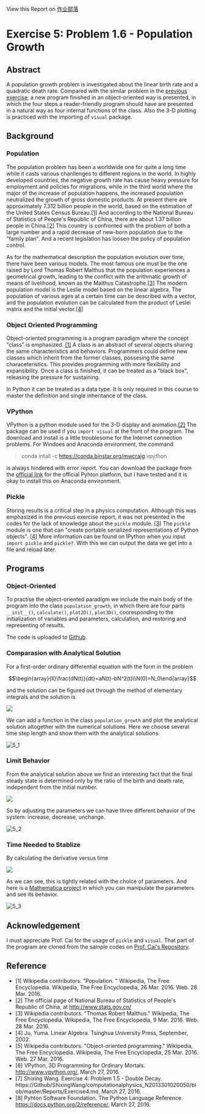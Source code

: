 ﻿View this Report on [作业部落](https://www.zybuluo.com/ShixingWang/note/326064)

# Exercise 5: Problem 1.6 - Population Growth

## Abstract     
A population growth problem is investigated about the linear birth rate and a quadratic death rate. Compared with the similar problem in the [previous exercise](https://github.com/ShixingWang/computationalphysics_N2013301020050/blob/master/Codes/Exercise4_Chapter1_5_equation.py), a new program finished in an object-oriented way is presented, in which the four steps a reader-friendly program should have are presented in a natural way as four internal functions of the class. Also the 3-D plotting is practiced with the importing of `visual` package.     
## Background     
### Population     
The population problem has been a worldwide one for quite a long time while it casts various chanllenges to different regions in the world. In highly developed countries, the negative growth rate has cause heavy pressure for employment and policies for migrations, while in the third world where the major of the increase of population happens, the increased population neutralized the growth of gross domestic products. At present there are approximately 7.312 billion people in the world, based on the estimation of the United States Census Bureau.[\[1\]](https://en.wikipedia.org/wiki/Population) And according to the National Bureau of Statistics of People's Republic of China, there are about 1.37 billion people in China.[\[2\]](http://www.stats.gov.cn/) This country is confronted with the problem of both a large number and a rapid decrease of new-born population due to the "family plan". And a recent legislation has loosen the policy of population control.

As for the mathematical description the population evolution over time, there have been various models. The most famous one must be the one raised by Lord Thomas Robert Malthus that the population experiences a geometrical growth, leading to the conflict with the arithmatic growth of means of livelihood, known as the Malthus Catastrophe.[\[3\]](https://en.wikipedia.org/wiki/Thomas_Robert_Malthus) The modern population model is the Leslie model based on the linear algebra. The population of various ages at a certain time can be described with a vector, and the population evolution can be calculated from the product of Leslei matrix and the initial vector.[\[4\]](http://product.dangdang.com/7403323.html?ref=t-4159-3032_1-18028-12) 
### Object Oriented Programming     
Object-oriented programming is a program paradigm where the concept "class" is emphasized. [\[1\]](https://en.wikipedia.org/w/index.php?title=Object-oriented_programming&oldid=711907543) A class is an abstract of several objects sharing the same characteristics and behaviors. Programmers could define new classes which inherit from the former classes, possesing the same characeteristics. This provides programming with more flexibility and expansibility. Once a class is finished, it can be treated as a "black box", releasing the pressure for sustaining.

In Python it can be treated as a data type. It is only required in this course to master the definition and single inheritance of the class.       
### VPython     
VPython is a python module used for the 3-D display and animation.[\[2\]](http://www.vpython.org/) The package can be used if you `import visual` at the front of the program. The download and install is a little troublesome for the Internet connection problems. For Windoes and Anaconda environment, the command
> conda intall -c https://conda.binstar.org/mwcraig vpython     

is always hindered with error report. You can download the package from the [official link](http://sourceforge.net/projects/vpythonwx/files/6.11-release/VPython-Win-64-Py2.7-6.11.exe/download) for the official Pyhton platform, but I have tested and it is okay to install this on Anaconda environment.      
### Pickle      
Storing results is a critical step in a physics computation. Although this was emphasized in the previous exercise report, it was not presented in the codes for the lack of knowledge about the `pickle` module. [\[3\]](https://www.zybuluo.com/ShixingWang/note/321753) The `pickle` module is one that can "create portable serialized representations of Python objects". [\[4\]](https://docs.python.org/2/reference/) More information can be found on IPython when you input `import pickle` and `pickle?`. With this we can output the data we get into a file and reload later.       
## Programs     
### Object-Oriented
To practise the object-oriented paradigm we include the main body of the program into the class `population_growth`, in which there are four parts `__init__()`, `calculate()`, `plot2D()`, `plot3D()`, cooresponding to the initialization of variables and parameters, calculation, and restoring and representing of results.       

The code is uploaded to [Github](https://github.com/ShixingWang/computationalphysics_N2013301020050/blob/master/Codes/Exercise5_first.py).      
### Comparasion with Analytical Solution
For a first-order ordinary differential equation with the form in the problem

$$\begin{array}{ll}\frac{dN(t)}{dt}=aN(t)-bN^2(t)\\N(0)=N_0\end{array}$$

and the solution can be figured out through the method of elementary integrals and the solution is

![](http://latex.codecogs.com/gif.latex?N(t)=\frac{N_0ae^{at}}{a-bN_0+bN_0e^{at}})

We can add a function in the class `population_growth` and plot the analytical solution altogether with the numerical solutions. Here we choose several time step length and show them with the analytical solutions.

![5_1](https://raw.githubusercontent.com/ShixingWang/computationalphysics_N2013301020050/master/Pictures/5_1.png)       
### Limit Behavior     
From the analytical solution above we find an interesting fact that the final steady state is determined only by the ratio of the birth and death rate, independent from the initial number.

![](http://latex.codecogs.com/gif.latex?\lim_{t\to\infty}N(t)=\frac{a}{b})

So by adjusting the parameters we can have three different behavior of the system: increase, decrease, unchange.

![5_2](https://raw.githubusercontent.com/ShixingWang/computationalphysics_N2013301020050/master/Pictures/5_2.png)
### Time Needed to Stablize     
By calculating the derivative versus time

![](http://latex.codecogs.com/gif.latex?\frac{dN(t)}{dt}=\frac{(a-bN_0)a^2N_0e^{at}}{(a-bN_0+bN_0e^{at})^2})

As we can see, this is tightly related with the choice of parameters. And here is a [Mathematica project](https://github.com/ShixingWang/computationalphysics_N2013301020050/blob/master/Codes/Exercise5_TimeToStable.nb) in which you can manipulate the parameters and see its behavior.

![5_3](https://raw.githubusercontent.com/ShixingWang/computationalphysics_N2013301020050/master/Pictures/5_3.PNG)
## Acknowledgement     
I must appreciate Prof. Cai for the usage of `pickle` and `visual`. That part of the program are cloned from the sample codes on [Prof. Cai's Repository](https://github.com/caihao/computational_physics_whu.git).      
## Reference     
+ [1] Wikipedia contributors. "Population. " Wikipedia, The Free Encyclopedia. Wikipedia, The Free Encyclopedia, 26 Mar. 2016. Web. 28 Mar. 2016.       
+ [2] The official page of National Bureau of Statistics of People's Republic of China, at http://www.stats.gov.cn/       
+ [3] Wikipedia contributors. "Thomas Robert Malthus." Wikipedia, The Free Encyclopedia. Wikipedia, The Free Encyclopedia, 9 Mar. 2016. Web. 28 Mar. 2016.      
+ [4] Ju, Yuma. Linear Algebra. Tsinghua University Press, September, 2002.      
+ [5] Wikipedia contributors. "Object-oriented programming." Wikipedia, The Free Encyclopedia. Wikipedia, The Free Encyclopedia, 25 Mar. 2016. Web. 27 Mar. 2016.     
+ [6] VPython, 3D Programming for Ordinary Mortals. http://www.vpython.org/, March 27, 2016.      
+ [7] Shixing Wang. Exercise 4: Problem 1.5 - Double Decay. https://Github/ShixingWang/computationalphysics_N2013301020050/blob/master/Reports/Exercise4.md, March 27, 2016.        
+ [8] Pyhton Software Foundation. The Python Language Reference. https://docs.python.org/2/reference/, March 27, 2016.       
